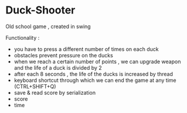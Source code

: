 # Duck-Shooter
Old school game , created in swing 

Functionality :
- you have to press a different number of times on each duck
- obstacles prevent pressure on the ducks
- when we reach a certain number of points , we can upgrade weapon and the life of a duck is divided by 2
- after each 8 seconds , the life of the ducks is increased by thread
- keyboard shortcut through which we can end the game at any time (CTRL+SHIFT+Q)
- save & read score by serialization
- score 
- time



